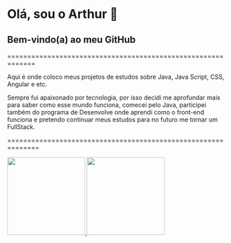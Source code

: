 # Olá, sou o Arthur :call_me_hand:

## Bem-vindo(a) ao meu GitHub 

=============================================================

Aqui é onde coloco meus projetos de estudos sobre Java, Java Script, CSS, Angular e etc.

Sempre fui apaixonado por tecnologia, por isso decidi me aprofundar mais para saber como esse mundo funciona, comecei pelo Java, participei também do programa de Desenvolve onde aprendi como o front-end funciona e pretendo continuar meus estudos para no futuro me tornar um FullStack.

==============================================================


 <div>
  <a href="https://github.com/rafaballerini">
  <img height="180em" src="https://github-readme-stats.vercel.app/api?username=arthurs159&show_icons=true&theme=default&include_all_commits=true&count_private=true"/>
  <img height="180em" src="https://github-readme-stats.vercel.app/api/top-langs/?username=arthurs159&layout=compact&langs_count=7&theme=default"/>
</div>
